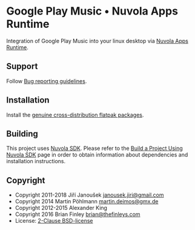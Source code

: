 Google Play Music • Nuvola Apps Runtime
=======================================

Integration of Google Play Music into your linux desktop via
[Nuvola Apps Runtime](https://github.com/tiliado/nuvolaruntime).

Support
-------

Follow [Bug reporting guidelines](https://github.com/tiliado/nuvolaruntime/wiki/Bug-Reporting-Guidelines).

Installation
------------

Install the [genuine cross-distribution flatpak packages](https://nuvola.tiliado.eu/app/google_play_music/).

Building
--------

This project uses [Nuvola SDK](https://github.com/tiliado/nuvolasdk#create-new-project). Please refer to
the [Build a Project Using Nuvola SDK](https://github.com/tiliado/nuvolasdk#build-a-project-using-nuvola-sdk)
page in order to obtain information about dependencies and installation instructions.

Copyright
---------

  - Copyright 2011-2018 Jiří Janoušek <janousek.jiri@gmail.com>
  - Copyright 2014 Martin Pöhlmann <martin.deimos@gmx.de>
  - Copyright 2012-2015 Alexander King
  - Copyright 2016 Brian Finley <brian@thefinleys.com>
  - License: [2-Clause BSD-license](./LICENSE)
